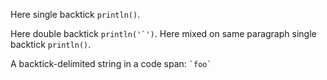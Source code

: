 Here single backtick `println()`.

Here double backtick ``println('`')``. Here mixed on same paragraph single backtick `println()`.

A backtick-delimited string in a code span: `` `foo` ``

